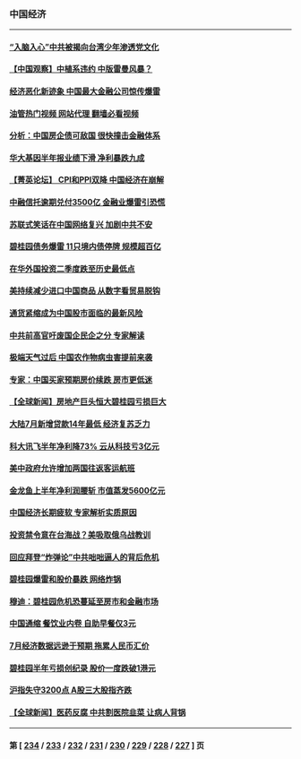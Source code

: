 ### 中国经济
---
#### [“入脑入心”中共被揭向台湾少年渗透党文化](../../pages/ncid283/n14053243.md?08140445) 
#### [【中国观察】中植系违约 中版雷曼风暴？](../../pages/ncid283/n14053155.md?08140445) 
#### [经济恶化新迹象 中国最大金融公司惊传爆雷](../../pages/ncid283/n14053138.md?08140445) 
#### [油管热门视频 网站代理 翻墙必看视频](http://138.2.39.72:81/youtube.html?epic-marker?08140445)
#### [分析：中国房企债可敌国 很快撞击金融体系](../../pages/ncid283/n14052985.md?08140445) 
#### [华大基因半年报业绩下滑 净利暴跌九成](../../pages/ncid283/n14053033.md?08140445) 
#### [【菁英论坛】 CPI和PPI双降 中国经济在崩解](../../pages/ncid283/n14053002.md?08140445) 
#### [中融信托逾期兑付3500亿 金融业爆雷引恐慌](../../pages/ncid283/n14053005.md?08140445) 
#### [苏联式笑话在中国网络复兴 加剧中共不安](../../pages/ncid283/n14053003.md?08140445) 
#### [碧桂园债务爆雷 11只境内债停牌 规模超百亿](../../pages/ncid283/n14052980.md?08140445) 
#### [在华外国投资二季度跌至历史最低点](../../pages/ncid283/n14052956.md?08140445) 
#### [美持续减少进口中国商品 从数字看贸易脱钩](../../pages/ncid283/n14052943.md?08140445) 
#### [通货紧缩成为中国股市面临的最新风险](../../pages/ncid283/n14052913.md?08140445) 
#### [中共前高官吁废国企民企之分 专家解读](../../pages/ncid283/n14052799.md?08140445) 
#### [极端天气过后 中国农作物病虫害提前来袭](../../pages/ncid283/n14052680.md?08140445) 
#### [专家：中国买家预期房价续跌 房市更低迷](../../pages/ncid283/n14052835.md?08140445) 
#### [【全球新闻】房地产巨头恒大碧桂园亏损巨大](../../pages/ncid283/n14052789.md?08140445) 
#### [大陆7月新增贷款14年最低 经济复苏乏力](../../pages/ncid283/n14052647.md?08140445) 
#### [科大讯飞半年净利降73% 云从科技亏3亿元](../../pages/ncid283/n14052608.md?08140445) 
#### [美中政府允许增加两国往返客运航班](../../pages/ncid283/n14052589.md?08140445) 
#### [金龙鱼上半年净利润腰斩 市值蒸发5600亿元](../../pages/ncid283/n14052602.md?08140445) 
#### [中国经济长期疲软 专家解析实质原因](../../pages/ncid283/n14052533.md?08140445) 
#### [投资禁令意在台海战？美吸取俄乌战教训](../../pages/ncid283/n14052520.md?08140445) 
#### [回应拜登“炸弹论”中共咄咄逼人的背后危机](../../pages/ncid283/n14052546.md?08140445) 
#### [碧桂园爆雷和股价暴跌 网络炸锅](../../pages/ncid283/n14052560.md?08140445) 
#### [穆迪：碧桂园危机恐蔓延至房市和金融市场](../../pages/ncid283/n14052465.md?08140445) 
#### [中国通缩 餐饮业内卷 自助早餐仅3元](../../pages/ncid283/n14052480.md?08140445) 
#### [7月经济数据远逊于预期 拖累人民币汇价](../../pages/ncid283/n14052374.md?08140445) 
#### [碧桂园半年亏损创纪录 股价一度跌破1港元](../../pages/ncid283/n14052248.md?08140445) 
#### [沪指失守3200点 A股三大股指齐跌](../../pages/ncid283/n14052267.md?08140445) 
#### [【全球新闻】医药反腐 中共割医院韭菜 让病人背锅](../../pages/ncid283/n14052196.md?08140445) 

---
#### 第 [ [234](./234.md?08140445) / [233](./233.md?08140445) / [232](./232.md?08140445) / [231](./231.md?08140445) / [230](./230.md?08140445) / [229](./229.md?08140445) / [228](./228.md?08140445) / [227](./227.md?08140445) ] 页
